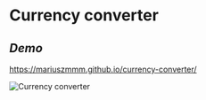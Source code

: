 # **Currency converter**

## *Demo*

https://mariuszmmm.github.io/currency-converter/

![Currency converter](/images/animated.gif)
